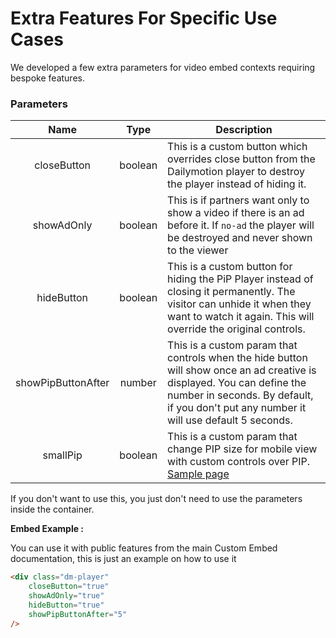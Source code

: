 # Extra Features For Specific Use Cases

We developed a few extra parameters for video embed contexts requiring bespoke features. 

### Parameters

| Name | Type | Description |
| :---: | :---: | --- |
| closeButton | boolean | This is a custom button which overrides close button from the Dailymotion player to destroy the player instead of hiding it. |
| showAdOnly | boolean | This is if partners want only to show a video if there is an ad before it. If `no-ad` the player will be destroyed and never shown to the viewer |
| hideButton | boolean | This is a custom button for hiding the PiP Player instead of closing it permanently. The visitor can unhide it when they want to watch it again. This will override the original controls. |
| showPipButtonAfter | number | This is a custom param that controls when the hide button will show once an ad creative is displayed. You can define the number in seconds. By default, if you don't put any number it will use default 5 seconds. |
| smallPip | boolean | This is a custom param that change PIP size for mobile view with custom controls over PIP. [Sample page](https://dmvs-apac.github.io/custom-embed-v2/examples/small_pip/)|

If you don't want to use this, you just don't need to use the parameters inside the container.

**Embed Example :**

You can use it with public features from the main Custom Embed documentation, this is just an example on how to use it 
```html
<div class="dm-player"
	closeButton="true"
	showAdOnly="true"
	hideButton="true"
	showPipButtonAfter="5"
/>
```
